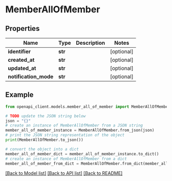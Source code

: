 # MemberAllOfMember


## Properties

Name | Type | Description | Notes
------------ | ------------- | ------------- | -------------
**identifier** | **str** |  | [optional] 
**created_at** | **str** |  | [optional] 
**updated_at** | **str** |  | [optional] 
**notification_mode** | **str** |  | [optional] 

## Example

```python
from openapi_client.models.member_all_of_member import MemberAllOfMember

# TODO update the JSON string below
json = "{}"
# create an instance of MemberAllOfMember from a JSON string
member_all_of_member_instance = MemberAllOfMember.from_json(json)
# print the JSON string representation of the object
print(MemberAllOfMember.to_json())

# convert the object into a dict
member_all_of_member_dict = member_all_of_member_instance.to_dict()
# create an instance of MemberAllOfMember from a dict
member_all_of_member_from_dict = MemberAllOfMember.from_dict(member_all_of_member_dict)
```
[[Back to Model list]](../README.md#documentation-for-models) [[Back to API list]](../README.md#documentation-for-api-endpoints) [[Back to README]](../README.md)


